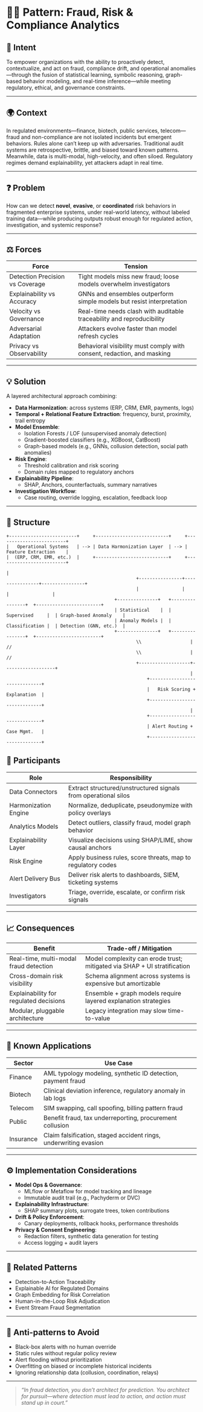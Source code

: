 # 🕵️‍♂️ Pattern: Fraud, Risk & Compliance Analytics

## 🧭 Intent
To empower organizations with the ability to proactively detect, contextualize, and act on fraud, compliance drift, and operational anomalies—through the fusion of statistical learning, symbolic reasoning, graph-based behavior modeling, and real-time inference—while meeting regulatory, ethical, and governance constraints.

---

## 🌍 Context
In regulated environments—finance, biotech, public services, telecom—fraud and non-compliance are not isolated incidents but emergent behaviors. Rules alone can’t keep up with adversaries. Traditional audit systems are retrospective, brittle, and biased toward known patterns. Meanwhile, data is multi-modal, high-velocity, and often siloed. Regulatory regimes demand explainability, yet attackers adapt in real time.

---

## ❓ Problem
How can we detect **novel**, **evasive**, or **coordinated** risk behaviors in fragmented enterprise systems, under real-world latency, without labeled training data—while producing outputs robust enough for regulated action, investigation, and systemic response?

---

## ⚖️ Forces

| Force                       | Tension                                                               |
|----------------------------|-----------------------------------------------------------------------|
| Detection Precision vs Coverage | Tight models miss new fraud; loose models overwhelm investigators |
| Explainability vs Accuracy | GNNs and ensembles outperform simple models but resist interpretation |
| Velocity vs Governance     | Real-time needs clash with auditable traceability and reproducibility |
| Adversarial Adaptation     | Attackers evolve faster than model refresh cycles                     |
| Privacy vs Observability   | Behavioral visibility must comply with consent, redaction, and masking|

---

## 💡 Solution

A layered architectural approach combining:

- **Data Harmonization**: across systems (ERP, CRM, EMR, payments, logs)
- **Temporal + Relational Feature Extraction**: frequency, burst, proximity, trail entropy
- **Model Ensemble**:
  - Isolation Forests / LOF (unsupervised anomaly detection)
  - Gradient-boosted classifiers (e.g., XGBoost, CatBoost)
  - Graph-based models (e.g., GNNs, collusion detection, social path anomalies)
- **Risk Engine**:
  - Threshold calibration and risk scoring
  - Domain rules mapped to regulatory anchors
- **Explainability Pipeline**:
  - SHAP, Anchors, counterfactuals, summary narratives
- **Investigation Workflow**:
  - Case routing, override logging, escalation, feedback loop

---

## 🧱 Structure

```text
+-------------------------+     +---------------------------+     +-------------------------+
|   Operational Systems   | --> | Data Harmonization Layer  | --> |   Feature Extraction    |
|  (ERP, CRM, EMR, etc.)  |     +---------------------------+     +-------------------------+
                                                                            |
                                                +----------------+----------------+----------------+
                                                |                |                |                |
                                        +---------------+   +----------------+  +------------------------+
                                        | Statistical    |  | Supervised     |  | Graph-based Anomaly    |
                                        | Anomaly Models |  | Classification |  | Detection (GNN, etc.)  |
                                        +---------------+   +----------------+  +------------------------+
                                                \\                  |                   //
                                                \\                  |                   //
                                                +-------------------+-------------------+
                                                                    |
                                                    +------------------------------+
                                                    |   Risk Scoring + Explanation  |
                                                    +------------------------------+
                                                                    |
                                                    +------------------------------+
                                                    | Alert Routing + Case Mgmt.   |
                                                    +------------------------------+
```

## 👥 Participants

| Role                  | Responsibility                                                 |
|-----------------------|----------------------------------------------------------------|
| Data Connectors       | Extract structured/unstructured signals from operational silos |
| Harmonization Engine  | Normalize, deduplicate, pseudonymize with policy overlays      |
| Analytics Models      | Detect outliers, classify fraud, model graph behavior          |
| Explainability Layer  | Visualize decisions using SHAP/LIME, show causal anchors       |
| Risk Engine           | Apply business rules, score threats, map to regulatory codes   |
| Alert Delivery Bus    | Deliver risk alerts to dashboards, SIEM, ticketing systems     |
| Investigators         | Triage, override, escalate, or confirm risk signals            |

---

## 📈 Consequences

| Benefit                                  | Trade-off / Mitigation                                           |
|------------------------------------------|------------------------------------------------------------------|
| Real-time, multi-modal fraud detection   | Model complexity can erode trust; mitigated via SHAP + UI stratification |
| Cross-domain risk visibility             | Schema alignment across systems is expensive but amortizable     |
| Explainability for regulated decisions   | Ensemble + graph models require layered explanation strategies   |
| Modular, pluggable architecture          | Legacy integration may slow time-to-value                        |

---

## 🧪 Known Applications

| Sector     | Use Case                                                                    |
|------------|-----------------------------------------------------------------------------|
| Finance    | AML typology modeling, synthetic ID detection, payment fraud                |
| Biotech    | Clinical deviation inference, regulatory anomaly in lab logs                |
| Telecom    | SIM swapping, call spoofing, billing pattern fraud                          |
| Public     | Benefit fraud, tax underreporting, procurement collusion                    |
| Insurance  | Claim falsification, staged accident rings, underwriting evasion            |

---

## ⚙️ Implementation Considerations

- **Model Ops & Governance**:
  - MLflow or Metaflow for model tracking and lineage
  - Immutable audit trail (e.g., Pachyderm or DVC)
- **Explainability Infrastructure**:
  - SHAP summary plots, surrogate trees, token contributions
- **Drift & Policy Enforcement**:
  - Canary deployments, rollback hooks, performance thresholds
- **Privacy & Consent Engineering**:
  - Redaction filters, synthetic data generation for testing
  - Access logging + audit layers

---

## 🧩 Related Patterns

- Detection-to-Action Traceability
- Explainable AI for Regulated Domains
- Graph Embedding for Risk Correlation
- Human-in-the-Loop Risk Adjudication
- Event Stream Fraud Segmentation

---

## 🚫 Anti-patterns to Avoid

- Black-box alerts with no human override
- Static rules without regular policy review
- Alert flooding without prioritization
- Overfitting on biased or incomplete historical incidents
- Ignoring relationship data (collusion, coordination, relays)

---

> _“In fraud detection, you don’t architect for prediction. You architect for pursuit—where detection must lead to action, and action must stand up in court.”_
